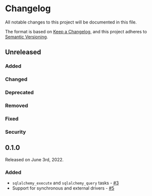# Changelog

All notable changes to this project will be documented in this file.

The format is based on [Keep a Changelog](https://keepachangelog.com/en/1.0.0/),
and this project adheres to [Semantic Versioning](https://semver.org/spec/v2.0.0.html).

## Unreleased

### Added

### Changed

### Deprecated

### Removed

### Fixed

### Security

## 0.1.0

Released on June 3rd, 2022.

### Added

- `sqlalchemy_execute` and `sqlalchemy_query` tasks - [#3](https://github.com/PrefectHQ/prefect-sqlalchemy/pull/3)
- Support for synchronous and external drivers - [#5](https://github.com/PrefectHQ/prefect-sqlalchemy/pull/5)
